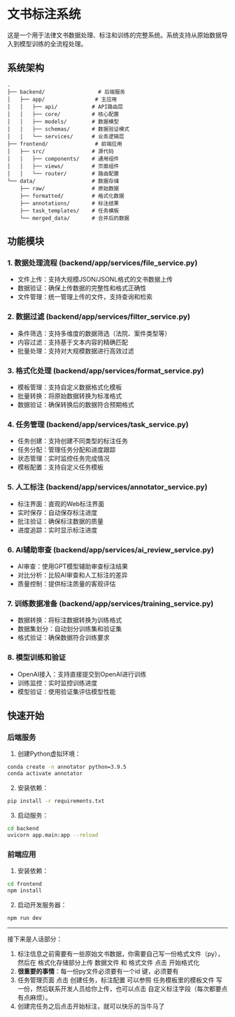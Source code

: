 # 文书标注系统

这是一个用于法律文书数据处理、标注和训练的完整系统。系统支持从原始数据导入到模型训练的全流程处理。

## 系统架构

```
.
├── backend/                 # 后端服务
│   ├── app/                # 主应用
│   │   ├── api/           # API路由层
│   │   ├── core/          # 核心配置
│   │   ├── models/        # 数据模型
│   │   ├── schemas/       # 数据验证模式
│   │   └── services/      # 业务逻辑层
├── frontend/               # 前端应用
│   ├── src/               # 源代码
│   │   ├── components/    # 通用组件
│   │   ├── views/         # 页面组件
│   │   └── router/        # 路由配置
└── data/                  # 数据存储
    ├── raw/               # 原始数据
    ├── formatted/         # 格式化数据
    ├── annotations/       # 标注结果
    ├── task_templates/    # 任务模板
    └── merged_data/       # 合并后的数据

```

## 功能模块

### 1. 数据处理流程 (backend/app/services/file_service.py)
- 文件上传：支持大规模JSON/JSONL格式的文书数据上传
- 数据验证：确保上传数据的完整性和格式正确性
- 文件管理：统一管理上传的文件，支持查询和检索

### 2. 数据过滤 (backend/app/services/filter_service.py)
- 条件筛选：支持多维度的数据筛选（法院、案件类型等）
- 内容过滤：支持基于文本内容的精确匹配
- 批量处理：支持对大规模数据进行高效过滤

### 3. 格式化处理 (backend/app/services/format_service.py)
- 模板管理：支持自定义数据格式化模板
- 批量转换：将原始数据转换为标准格式
- 数据验证：确保转换后的数据符合预期格式

### 4. 任务管理 (backend/app/services/task_service.py)
- 任务创建：支持创建不同类型的标注任务
- 任务分配：管理任务分配和进度跟踪
- 状态管理：实时监控任务完成情况
- 模板配置：支持自定义任务模板

### 5. 人工标注 (backend/app/services/annotator_service.py)
- 标注界面：直观的Web标注界面
- 实时保存：自动保存标注进度
- 批注验证：确保标注数据的质量
- 进度追踪：实时显示标注进度

### 6. AI辅助审查 (backend/app/services/ai_review_service.py)
- AI审查：使用GPT模型辅助审查标注结果
- 对比分析：比较AI审查和人工标注的差异
- 质量控制：提供标注质量的客观评估

### 7. 训练数据准备 (backend/app/services/training_service.py)
- 数据转换：将标注数据转换为训练格式
- 数据集划分：自动划分训练集和验证集
- 格式验证：确保数据符合训练要求

### 8. 模型训练和验证
- OpenAI接入：支持直接提交到OpenAI进行训练
- 训练监控：实时监控训练进度
- 模型验证：使用验证集评估模型性能

## 快速开始

### 后端服务

1. 创建Python虚拟环境：
```bash
conda create -n annotator python=3.9.5
conda activate annotator
```

2. 安装依赖：
```bash
pip install -r requirements.txt
```

3. 启动服务：
```bash
cd backend
uvicorn app.main:app --reload
```

### 前端应用

1. 安装依赖：
```bash
cd frontend
npm install
```

2. 启动开发服务器：
```bash
npm run dev
```

---

接下来是人话部分：

1. 标注信息之前需要有一些原始文书数据，你需要自己写一份格式文件（py），然后在 格式化存储部分上传 数据文件 和 格式文件 点击 开始格式化
2. **很重要的事情**：每一份py文件必须要有一个id 键，必须要有
3. 任务管理页面 点击 创建任务，标注配置 可以参照 任务模板里的模板文件 写一份，然后联系开发人员给你上传，也可以点击 自定义标注字段（每次都要点有点麻烦）。
4. 创建完任务之后点击开始标注，就可以快乐的当牛马了